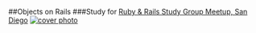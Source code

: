 ##Objects on Rails
###Study for [Ruby & Rails Study Group Meetup, San Diego](http://www.meetup.com/Ruby-Rails-Study-Group-San-Diego/)
[![cover photo](http://objectsonrails.com/images/cover-800x600.jpg)](http://objectsonrails.com)
